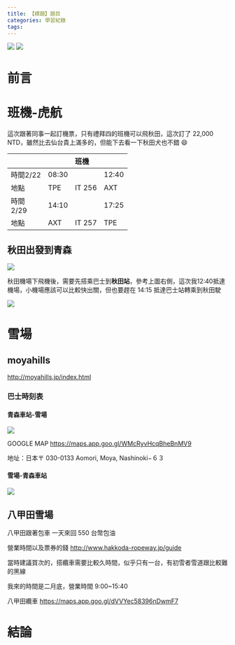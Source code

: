 ```yaml
---
title: 【標題】題目
categories: 學習紀錄
tags:
---
```

![](https://nijialin.com/images/2024/)
![](https://nijialin.com/images/common.jpeg)

# 前言

<!-- more -->

# 班機-虎航

這次跟著同事一起訂機票，只有禮拜四的班機可以飛秋田，這次訂了 22,000 NTD，雖然比去仙台貴上滿多的，但能下去看一下秋田犬也不錯 😄


|                |       | 班機   |       |
| :--------------- | :------ | :------- | ------- |
| 時間2/22<br /> | 08:30 |        | 12:40 |
| 地點           | TPE   | IT 256 | AXT   |
| 時間<br />2/29 | 14:10 | <br /> | 17:25 |
| 地點           | AXT   | IT 257 | TPE   |

## 秋田出發到青森

![](https://nijialin.com/images/2024/amori/S__5595140.jpg)

秋田機場下飛機後，需要先搭乘巴士到**秋田站**，參考上圖右側，這次我12:40抵達機場，小機場應該可以比較快出關，但也要趕在 14:15 抵達巴士站轉乘到秋田駛

![](https://nijialin.com/images/2024/amori/S__5595159.jpg)


# 雪場

## moyahills

http://moyahills.jp/index.html

### 巴士時刻表

#### 青森車站-雪場

![](https://nijialin.com/images/2024/amori/491450597338513798.png)

GOOGLE MAP https://maps.app.goo.gl/WMcRyvHcqBheBnMV9

地址：日本〒 030-0133 Aomori, Moya, Nashinoki−６３

#### 雪場-青森車站

![](https://nijialin.com/images/2024/amori/491450553851708003.png)

## 八甲田雪場

八甲田跟著包車 一天來回 550 台幣包油

營業時間以及票券的錢 http://www.hakkoda-ropeway.jp/guide

當時建議買次的，搭纜車需要比較久時間，似乎只有一台，有初雪者雪道跟比較難的黑線

我來的時間是二月底，營業時間 9:00~15:40

八甲田纜車 https://maps.app.goo.gl/dVVYec58396nDwmF7

# 結論
